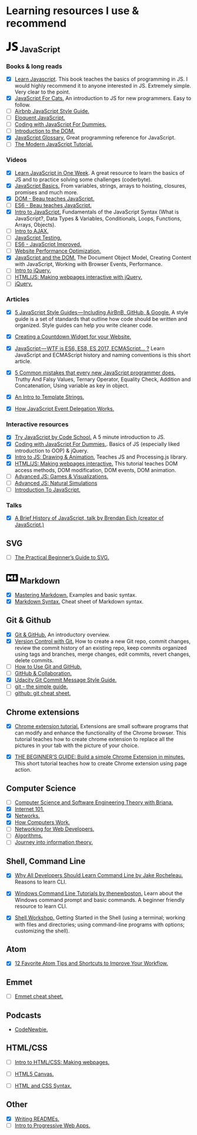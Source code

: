 # Learning resources I use & recommend

## ![JS icon](/images/js.png) JavaScript

### Books & long reads

- [x] [Learn Javascript](https://www.gitbook.com/book/gitbookio/javascript/details). This book teaches the basics of programming in JS. I would highly recommend it to anyone interested in JS. Extremely simple. Very clear to the point.
- [x] [JavaScript For Cats.](http://jsforcats.com/) An introduction to JS for new programmers. Easy to follow.
- [ ] [Airbnb JavaScript Style Guide.](https://github.com/airbnb/javascript)
- [ ] [Eloquent JavaScript.](https://eloquentjavascript.net/)
- [ ] [Coding with JavaScript For Dummies.](https://www.amazon.com/Coding-JavaScript-Dummies-Chris-Minnick/dp/1119056071)
- [ ] [Introduction to the DOM.](https://developer.mozilla.org/en-US/docs/Web/API/Document_Object_Model/Introduction)
- [x] [JavaScript Glossary.](https://www.codecademy.com/articles/glossary-javascript) Great programming reference for JavaScript.
- [ ] [The Modern JavaScript Tutorial.](http://javascript.info/)

### Videos

- [x] [Learn JavaScript in One Week](https://coderbyte.com/course/learn-javascript-in-one-week). A great resource to learn the basics of JS and to practice solving some challenges (coderbyte).
- [x] [JavaScript Basics.](https://www.youtube.com/playlist?list=PLWKjhJtqVAbk2qRZtWSzCIN38JC_NdhW5) From variables, strings, arrays to hoisting, closures, promises and much more.   
- [x] [DOM - Beau teaches JavaScript.](https://www.youtube.com/playlist?list=PLWKjhJtqVAbllLK6r2dnGjUVWB_cFNcuO)
- [ ] [ES6 - Beau teaches JavaScript.](https://www.youtube.com/playlist?list=PLWKjhJtqVAbljtmmeS0c-CEl2LdE-eR_F)
- [x] [Intro to JavaScript.](https://eu.udacity.com/course/intro-to-javascript--ud803) Fundamentals of the JavaScript Syntax (What is JavaScript?, Data Types & Variables, Conditionals, Loops, Functions, Arrays, Objects).
- [ ] [Intro to AJAX.](https://eu.udacity.com/course/intro-to-ajax--ud110)
- [ ] [JavaScript Testing.](https://eu.udacity.com/course/javascript-testing--ud549)
- [ ] [ES6 - JavaScript Improved.](https://eu.udacity.com/course/es6-javascript-improved--ud356)
- [ ] [Website Performance Optimization.](https://eu.udacity.com/course/website-performance-optimization--ud884)
- [x] [JavaScript and the DOM.](https://www.udacity.com/course/javascript-and-the-dom--ud117) The Document Object Model, Creating Content with JavaScript, Working with Browser Events, Performance.
- [ ] [Intro to jQuery.](https://eu.udacity.com/course/intro-to-jquery--ud245)
- [ ] [HTML/JS: Making webpages interactive with jQuery.](https://www.khanacademy.org/computing/computer-programming/html-js-jquery)
- [ ] [jQuery.](https://www.codecademy.com/en/tracks/jquery)

### Articles

- [x] [5 JavaScript Style Guides — Including AirBnB, GitHub, & Google.](https://codeburst.io/5-javascript-style-guides-including-airbnb-github-google-88cbc6b2b7aa) A style guide is a set of standards that outline how code should be written and organized. Style guides can help you write cleaner code.
- [x] [Creating a Countdown Widget for your Website.](https://www.solodev.com/blog/web-design/creating-a-countdown-widget-for-your-website.stml)
- [x] [JavaScript — WTF is ES6, ES8, ES 2017, ECMAScript… ?](https://codeburst.io/javascript-wtf-is-es6-es8-es-2017-ecmascript-dca859e4821c) Learn JavaScript and ECMAScript history and naming conventions is this short article.

- [x] [5 Common mistakes that every new JavaScript programmer does.](https://codeburst.io/5-common-mistakes-that-every-new-javascript-programmer-does-d0559770d345) Truthy And Falsy Values, Ternary Operator, Equality Check, Addition and Concatenation, Using variable as key in object.
- [x] [An Intro to Template Strings.](https://wesbos.com/javascript-template-strings/)
- [x] [How JavaScript Event Delegation Works.](https://davidwalsh.name/event-delegate)

### Interactive resources

- [x] [Try JavaScript by Code School.](https://www.javascript.com/try) A 5 minute introduction to JS.
- [x] [Coding with JavaScript For Dummies.](https://www.codecademy.com/en/tracks/coding-with-javascript-for-dummies). Basics of JS (especially liked introduction to OOP) & jQuery.
- [x] [Intro to JS: Drawing & Animation.](https://www.khanacademy.org/computing/computer-programming/programming) Teaches JS and Processing.js library. 
- [x] [HTML/JS: Making webpages interactive.](https://www.khanacademy.org/computing/computer-programming/html-css-js) This tutorial teaches DOM access methods, DOM modification, DOM events, DOM animation.
- [ ] [Advanced JS: Games & Visualizations.](https://www.khanacademy.org/computing/computer-programming/programming-games-visualizations)
- [ ] [Advanced JS: Natural Simulations](https://www.khanacademy.org/computing/computer-programming/programming-natural-simulations)
- [ ] [Introduction To JavaScript.](https://www.codecademy.com/learn/introduction-to-javascript)
### Talks
- [x] [A Brief History of JavaScript, talk by Brendan Eich (creator of JavaScript.)](https://www.youtube.com/watch?v=qKJP93dWn40)

## SVG

- [ ] [The Practical Beginner’s Guide to SVG.](https://designshack.net/articles/graphics/the-practical-beginners-guide-to-svg/)

## ![MD icon](/images/md.png) Markdown

- [x] [Mastering Markdown.](https://guides.github.com/features/mastering-markdown/) Examples and basic syntax.
- [x] [Markdown Syntax.](https://guides.github.com/pdfs/markdown-cheatsheet-online.pdf) Cheat sheet of Markdown syntax.

## Git & Github

- [x] [Git & GitHub.](https://www.youtube.com/playlist?list=PLWKjhJtqVAbkFiqHnNaxpOPhh9tSWMXIF) An introductory overview.
- [x] [Version Control with Git.](https://eu.udacity.com/course/version-control-with-git--ud123) How to create a new Git repo, commit changes, review the commit history of an existing repo, keep commits organized using tags and branches, merge changes, edit commits, revert changes, delete commits.
- [ ] [How to Use Git and GitHub.](https://eu.udacity.com/course/how-to-use-git-and-github--ud775)
- [ ] [GitHub & Collaboration.](https://eu.udacity.com/course/github-collaboration--ud456)
- [x] [Udacity Git Commit Message Style Guide.](https://udacity.github.io/git-styleguide/)
- [ ] [git - the simple guide.](http://rogerdudler.github.io/git-guide/)
- [ ] [github: git cheat sheet.](https://github.com/github/training-kit/blob/master/downloads/github-git-cheat-sheet.pdf)

## Chrome extensions

- [x] [Chrome extension tutorial.](https://github.com/jumbosushi/chrome-extension-tutorial) Extensions are small software programs that can modify and enhance the functionality of the Chrome browser. This tutorial teaches how to create chrome extension to replace all the pictures in your tab with the picture of your choice. 
- [x] [THE BEGINNER’S GUIDE: Build a simple Chrome Extension in minutes.](https://medium.com/@LindaHaviv/the-beginner-s-guide-build-a-simple-chrome-extension-in-minutes-498308ea406a) This short tutorial teaches how to create Chrome extension using page action.


## Computer Science

- [ ] [Computer Science and Software Engineering Theory with Briana.](https://www.youtube.com/playlist?list=PLWKjhJtqVAbmfoj2Th9fvxhHIeqFO7wOy)
- [x] [Internet 101.](https://www.khanacademy.org/computing/computer-science/internet-intro)
- [x] [Networks.](https://www.youtube.com/playlist?list=PLWKjhJtqVAblzbwhT83fRh5nNSHqywxrw)
- [x] [How Computers Work.](https://www.khanacademy.org/computing/computer-science/how-computers-work2)
- [ ] [Networking for Web Developers.](https://eu.udacity.com/course/networking-for-web-developers--ud256)
- [ ] [Algorithms.](https://www.khanacademy.org/computing/computer-science/algorithms)
- [ ] [Journey into information theory.](https://www.khanacademy.org/computing/computer-science/informationtheory)

## Shell, Command Line

- [x] [Why All Developers Should Learn Command Line by Jake Rocheleau.](https://www.hongkiat.com/blog/developers-command-line/) Reasons to learn CLI.
- [x] [Windows Command Line Tutorials by thenewboston.](https://www.youtube.com/playlist?list=PL6gx4Cwl9DGDV6SnbINlVUd0o2xT4JbMu) Learn about the Windows command prompt and basic commands. A beginner friendly resource to learn CLI.
- [x] [Shell Workshop.](https://eu.udacity.com/course/shell-workshop--ud206) Getting Started in the Shell (using a terminal; working with files and directories; using command-line programs with options; customizing the shell).


## Atom

- [x] [12 Favorite Atom Tips and Shortcuts to Improve Your Workflow.](https://www.sitepoint.com/12-favorite-atom-tips-and-shortcuts-to-improve-your-workflow/)


## Emmet
- [ ] [Emmet cheat sheet.](https://docs.emmet.io/cheat-sheet/)


## Podcasts

* [CodeNewbie.](https://www.codenewbie.org/podcast)

## HTML/CSS

- [ ] [Intro to HTML/CSS: Making webpages.](https://www.khanacademy.org/computing/computer-programming/html-css)
- [ ] [HTML5 Canvas.](https://eu.udacity.com/course/html5-canvas--ud292)
- [ ] [HTML and CSS Syntax.](https://eu.udacity.com/course/html-and-css-syntax--ud001)


## Other
- [x] [Writing READMEs.](https://eu.udacity.com/course/writing-readmes--ud777)
- [ ] [Intro to Progressive Web Apps.](https://eu.udacity.com/course/intro-to-progressive-web-apps--ud811)
